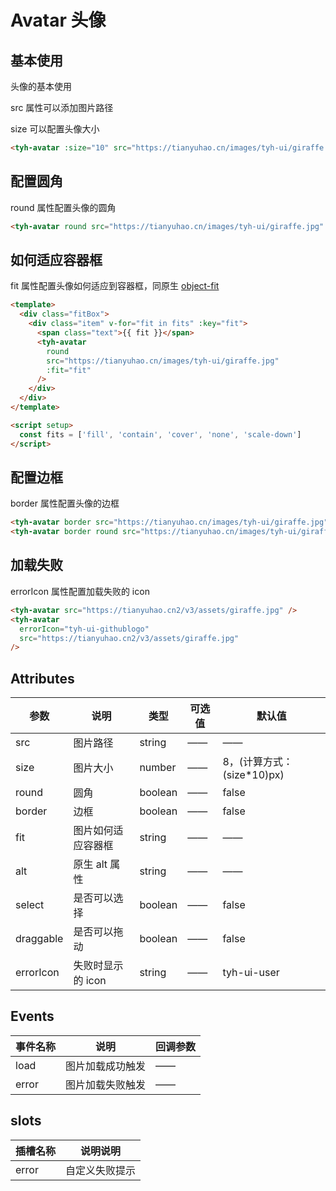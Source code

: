# Avatar 头像

## 基本使用

头像的基本使用

src 属性可以添加图片路径

size 可以配置头像大小

<tyh-avatar :size="10" src="https://tianyuhao.cn/images/tyh-ui/giraffe.jpg"/>

```html
<tyh-avatar :size="10" src="https://tianyuhao.cn/images/tyh-ui/giraffe.jpg" />
```

## 配置圆角

round 属性配置头像的圆角

<tyh-avatar round src="https://tianyuhao.cn/images/tyh-ui/giraffe.jpg" />

```html
<tyh-avatar round src="https://tianyuhao.cn/images/tyh-ui/giraffe.jpg" />
```

## 如何适应容器框

fit 属性配置头像如何适应到容器框，同原生 [object-fit](https://developer.mozilla.org/en-US/docs/Web/CSS/object-fit)

```html
<template>
  <div class="fitBox">
    <div class="item" v-for="fit in fits" :key="fit">
      <span class="text">{{ fit }}</span>
      <tyh-avatar
        round
        src="https://tianyuhao.cn/images/tyh-ui/giraffe.jpg"
        :fit="fit"
      />
    </div>
  </div>
</template>

<script setup>
  const fits = ['fill', 'contain', 'cover', 'none', 'scale-down']
</script>
```

## 配置边框

border 属性配置头像的边框

<tyh-avatar border src="https://tianyuhao.cn/images/tyh-ui/giraffe.jpg" />
<tyh-avatar border round  src="https://tianyuhao.cn/images/tyh-ui/giraffe.jpg"/>

```html
<tyh-avatar border src="https://tianyuhao.cn/images/tyh-ui/giraffe.jpg" />
<tyh-avatar border round src="https://tianyuhao.cn/images/tyh-ui/giraffe.jpg" />
```

## 加载失败

errorIcon 属性配置加载失败的 icon

<tyh-avatar src="https://tianyuhao.cn2/v3/assets/giraffe.jpg" />
<tyh-avatar errorIcon="tyh-ui-githublogo" src="https://tianyuhao.cn2/v3/assets/giraffe.jpg"/>

```html
<tyh-avatar src="https://tianyuhao.cn2/v3/assets/giraffe.jpg" />
<tyh-avatar
  errorIcon="tyh-ui-githublogo"
  src="https://tianyuhao.cn2/v3/assets/giraffe.jpg"
/>
```

## Attributes

| 参数      | 说明               | 类型    | 可选值 | 默认值                      |
| --------- | ------------------ | ------- | ------ | --------------------------- |
| src       | 图片路径           | string  | ——     | ——                          |
| size      | 图片大小           | number  | ——     | 8，(计算方式：(size\*10)px) |
| round     | 圆角               | boolean | ——     | false                       |
| border    | 边框               | boolean | ——     | false                       |
| fit       | 图片如何适应容器框 | string  | ——     | ——                          |
| alt       | 原生 alt 属性      | string  | ——     | ——                          |
| select    | 是否可以选择       | boolean | ——     | false                       |
| draggable | 是否可以拖动       | boolean | ——     | false                       |
| errorIcon | 失败时显示的 icon  | string  | ——     | tyh-ui-user                 |

## Events

| 事件名称 | 说明             | 回调参数 |
| -------- | ---------------- | -------- |
| load     | 图片加载成功触发 | ——       |
| error    | 图片加载失败触发 | ——       |

## slots

| 插槽名称 | 说明说明       |
| -------- | -------------- |
| error    | 自定义失败提示 |
